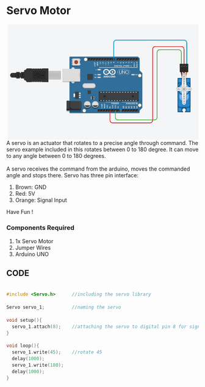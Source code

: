 <h1>Servo Motor</h1>

<div>
    <img width=500 align=right src="https://github.com/Electroversity/Electroverse/blob/main/Basics%201/07-Servo%20Motor/Servo%20motor.png">
    <p>A servo is an actuator that rotates to a precise angle through command. The servo example included in this rotates between 0 to 180 degree. It can move to any angle between 0 to 180 degrees.<br><br>
      A servo receives the command from the arduino, moves the commanded angle and stops there. Servo has three pin interface:
      <ol>
        <li>Brown: GND</li>
        <li>Red: 5V</li>
        <li>Orange: Signal Input</li>
      </ol>
  Have Fun !</p>
    
  <h3>Components Required</h3>
  <ol>
    <li>1x Servo Motor</li>
    <li>Jumper Wires</li>
    <li>Arduino UNO</li>
  </ol>
    
</div>


  
## CODE
```C++

#include <Servo.h>      //including the servo library

Servo servo_1;          //naming the servo

void setup(){
  servo_1.attach(8);    //attaching the servo to digital pin 8 for signal input
}

void loop(){
  servo_1.write(45);    //rotate 45
  delay(1000);
  servo_1.write(180);
  delay(1000);
}


```
